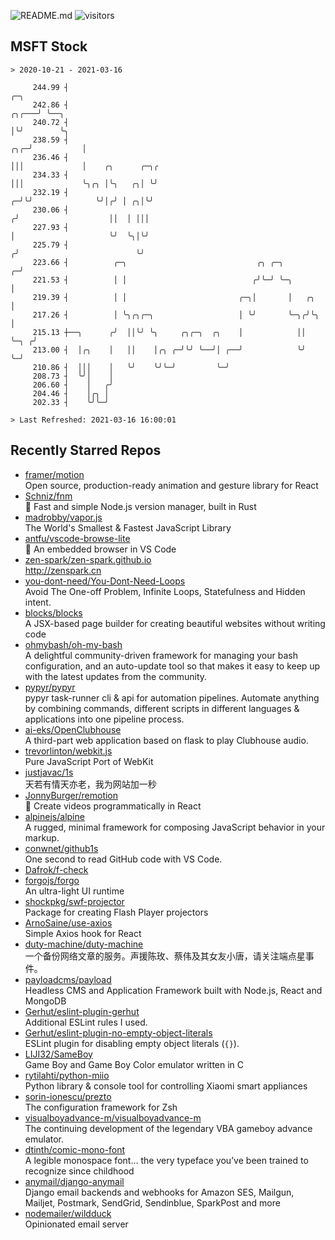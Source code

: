 ![README.md](https://github.com/Gerhut/Gerhut/workflows/README.md/badge.svg)
![visitors](https://visitors.vercel.app/Gerhut/Gerhut?token=8cf69d1f6813d272ef062726b6070c9be4ff72038cfe5a7ded7384a8da65d866)

## MSFT Stock

```
> 2020-10-21 - 2021-03-16

     244.99 ┤                                                                            ╭─╮                     
     242.86 ┤                                                                      ╭╮╭───╯ ╰──╮                  
     240.72 ┤                                                                      │╰╯        ╰╮                 
     238.59 ┤                                                                  ╭╮╭─╯           │                 
     236.46 ┤                                                                  │││             │    ╭╮      ╭─╮╭ 
     234.33 ┤                                                                  │││             ╰╮╭╮ │╰╮   ╭╮│ ╰╯ 
     232.19 ┤                                                                ╭─╯╰╯              ╰╯│╭╯ │ ╭╮│╰╯    
     230.06 ┤                                                               ╭╯                    ││  │ │││      
     227.93 ┤                                                               │                     ╰╯  ╰╮│╰╯      
     225.79 ┤                                                              ╭╯                          ╰╯        
     223.66 ┤          ╭─╮                             ╭╮ ╭─╮            ╭─╯                                     
     221.53 ┤          │ │                            ╭╯╰─╯ ╰─╮          │                                       
     219.39 ┤          │ │                         ╭─╮│       │   ╭╮     │                                       
     217.26 ┤          │ ╰╮╭╮╭─╮                   │ ╰╯       ╰─╮╭╯╰╮    │                                       
     215.13 ┼──╮      ╭╯  ││╰╯ ╰╮     ╭╮╭─╮  ╭╮    │            ││  ╰─╮ ╭╯                                       
     213.00 ┤  │╭╮    │   ││    │╭╮ ╭─╯╰╯ ╰──╯│ ╭──╯            ╰╯    ╰─╯                                        
     210.86 ┤  │││    │   ╰╯    ╰╯╰─╯         ╰─╯                                                                
     208.73 ┤  ╰╯│    │                                                                                          
     206.60 ┤    │   ╭╯                                                                                          
     204.46 ┤    │╭╮ │                                                                                           
     202.33 ┤    ╰╯╰─╯                                                                                           

> Last Refreshed: 2021-03-16 16:00:01
```

## Recently Starred Repos

- [framer/motion](https://github.com/framer/motion)  
  Open source, production-ready animation and gesture library for React
- [Schniz/fnm](https://github.com/Schniz/fnm)  
  🚀 Fast and simple Node.js version manager, built in Rust
- [madrobby/vapor.js](https://github.com/madrobby/vapor.js)  
  The World's Smallest & Fastest JavaScript Library
- [antfu/vscode-browse-lite](https://github.com/antfu/vscode-browse-lite)  
  🚀 An embedded browser in VS Code
- [zen-spark/zen-spark.github.io](https://github.com/zen-spark/zen-spark.github.io)  
  http://zenspark.cn
- [you-dont-need/You-Dont-Need-Loops](https://github.com/you-dont-need/You-Dont-Need-Loops)  
  Avoid The One-off Problem, Infinite Loops, Statefulness and Hidden intent.
- [blocks/blocks](https://github.com/blocks/blocks)  
  A JSX-based page builder for creating beautiful websites without writing code
- [ohmybash/oh-my-bash](https://github.com/ohmybash/oh-my-bash)  
  A delightful community-driven framework for managing your bash configuration, and an auto-update tool so that makes it easy to keep up with the latest updates from the community.
- [pypyr/pypyr](https://github.com/pypyr/pypyr)  
  pypyr task-runner cli & api for automation pipelines. Automate anything by combining commands, different scripts in different languages & applications into one pipeline process.
- [ai-eks/OpenClubhouse](https://github.com/ai-eks/OpenClubhouse)  
  A third-part web application based on flask to play Clubhouse audio.
- [trevorlinton/webkit.js](https://github.com/trevorlinton/webkit.js)  
  Pure JavaScript Port of WebKit
- [justjavac/1s](https://github.com/justjavac/1s)  
  天若有情天亦老，我为网站加一秒
- [JonnyBurger/remotion](https://github.com/JonnyBurger/remotion)  
  🎥      Create videos programmatically in React
- [alpinejs/alpine](https://github.com/alpinejs/alpine)  
  A rugged, minimal framework for composing JavaScript behavior in your markup.
- [conwnet/github1s](https://github.com/conwnet/github1s)  
  One second to read GitHub code with VS Code.
- [Dafrok/f-check](https://github.com/Dafrok/f-check)  
- [forgojs/forgo](https://github.com/forgojs/forgo)  
  An ultra-light UI runtime
- [shockpkg/swf-projector](https://github.com/shockpkg/swf-projector)  
  Package for creating Flash Player projectors
- [ArnoSaine/use-axios](https://github.com/ArnoSaine/use-axios)  
  Simple Axios hook for React
- [duty-machine/duty-machine](https://github.com/duty-machine/duty-machine)  
  一个备份网络文章的服务。声援陈玫、蔡伟及其女友小唐，请关注端点星事件。
- [payloadcms/payload](https://github.com/payloadcms/payload)  
  Headless CMS and Application Framework built with Node.js, React and MongoDB
- [Gerhut/eslint-plugin-gerhut](https://github.com/Gerhut/eslint-plugin-gerhut)  
  Additional ESLint rules I used.
- [Gerhut/eslint-plugin-no-empty-object-literals](https://github.com/Gerhut/eslint-plugin-no-empty-object-literals)  
  ESLint plugin for disabling empty object literals (`{}`).
- [LIJI32/SameBoy](https://github.com/LIJI32/SameBoy)  
  Game Boy and Game Boy Color emulator written in C
- [rytilahti/python-miio](https://github.com/rytilahti/python-miio)  
  Python library & console tool for controlling Xiaomi smart appliances
- [sorin-ionescu/prezto](https://github.com/sorin-ionescu/prezto)  
  The configuration framework for Zsh
- [visualboyadvance-m/visualboyadvance-m](https://github.com/visualboyadvance-m/visualboyadvance-m)  
  The continuing development of the legendary VBA gameboy advance emulator.
- [dtinth/comic-mono-font](https://github.com/dtinth/comic-mono-font)  
  A legible monospace font... the very typeface you’ve been trained to recognize since childhood
- [anymail/django-anymail](https://github.com/anymail/django-anymail)  
  Django email backends and webhooks for Amazon SES, Mailgun, Mailjet, Postmark, SendGrid, Sendinblue, SparkPost and more
- [nodemailer/wildduck](https://github.com/nodemailer/wildduck)  
  Opinionated email server

